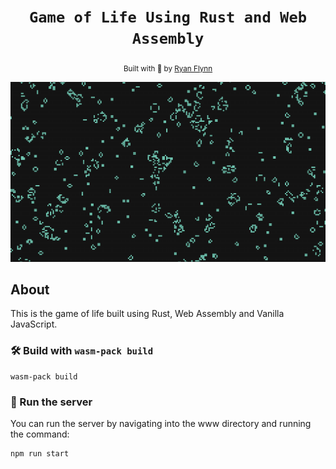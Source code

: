 <div align="center">

  <h1><code>Game of Life Using Rust and Web Assembly</code></h1>


  <sub>Built with 🦀 by <a href="https://github.com/ryanflynndev">Ryan Flynn</a></sub>
</div>

![Game of Life Screenshot](assets/images/game-of-life.png)


## About

This is the game of life built using Rust, Web Assembly and Vanilla JavaScript.


### 🛠️ Build with `wasm-pack build`

```
wasm-pack build
```

### 🏃 Run the server

You can run the server by navigating into the www directory and running the command:

```
npm run start
```


